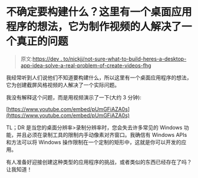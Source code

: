 # 不确定要构建什么？这里有一个桌面应用程序的想法，它为制作视频的人解决了一个真正的问题

> 原文:[https://dev . to/nickjj/not-sure-what-to-build-heres-a-desktop-app-idea-solve-a-real-problem-of-create-videos-fhg](https://dev.to/nickjj/not-sure-what-to-build-heres-a-desktop-app-idea-that-solves-a-real-problem-for-people-who-create-videos-fhg)

我经常听到人们说他们不知道要构建什么，所以这里有一个桌面应用程序的想法，它为创建截屏风格视频的人解决了一个实际问题。

我没有解释这个问题，而是用视频演示了一下(大约 3 分钟):

[https://www.youtube.com/embed/pUmGFiAZA0s](https://www.youtube.com/embed/pUmGFiAZA0s)

TL；DR 是当您的桌面分辨率>录制分辨率时，您会失去许多常见的 Windows 功能，并且必须在录制工具的限制内手动像素对齐窗口。我确信有 Windows APIs 和方法可以将 Windows 操作限制在一个定制的矩形中，这就是你可以开发的应用。

有人准备好迎接创建这种类型的应用程序的挑战，或者类似的东西已经存在了吗？让我知道！
